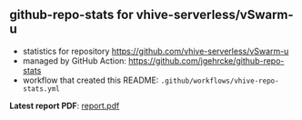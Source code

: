 ## github-repo-stats for vhive-serverless/vSwarm-u

- statistics for repository https://github.com/vhive-serverless/vSwarm-u
- managed by GitHub Action: https://github.com/jgehrcke/github-repo-stats
- workflow that created this README: `.github/workflows/vhive-repo-stats.yml`

**Latest report PDF**: [report.pdf](https://github.com/vhive-serverless/vhive.github.io/raw/github-repo-stats/vhive-serverless/vSwarm-u/latest-report/report.pdf)

